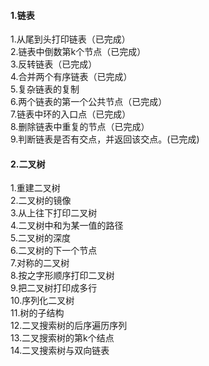 
#### 1.链表
1.从尾到头打印链表（已完成）<br>
2.链表中倒数第k个节点（已完成）<br>
3.反转链表（已完成）<br>
4.合并两个有序链表（已完成）<br>
5.复杂链表的复制<br>
6.两个链表的第一个公共节点（已完成）<br>
7.链表中环的入口点（已完成）<br>
8.删除链表中重复的节点（已完成）<br>
9.判断链表是否有交点，并返回该交点。(已完成)<br>

#### 2.二叉树
1.重建二叉树<br>
2.二叉树的镜像<br>
3.从上往下打印二叉树<br>
4.二叉树中和为某一值的路径<br>
5.二叉树的深度<br>
6.二叉树的下一个节点<br>
7.对称的二叉树<br>
8.按之字形顺序打印二叉树<br>
9.把二叉树打印成多行<br>
10.序列化二叉树<br>
11.树的子结构<br>
12.二叉搜索树的后序遍历序列<br>
13.二叉搜索树的第k个结点<br>
14.二叉搜索树与双向链表<br>



